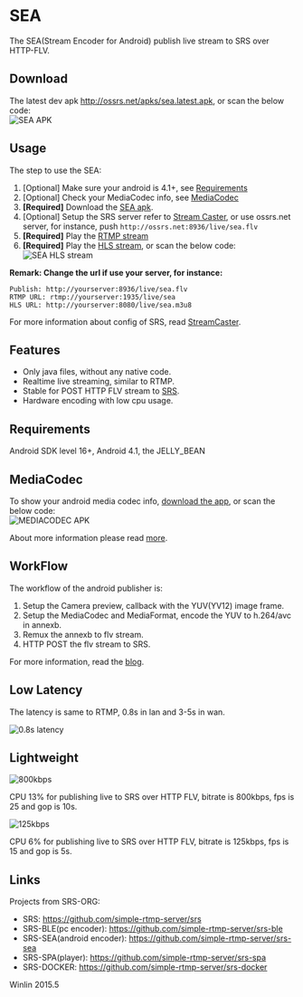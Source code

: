 # SEA
The SEA(Stream Encoder for Android) publish live stream to SRS over HTTP-FLV.

## Download

The latest dev apk http://ossrs.net/apks/sea.latest.apk, or scan the below code:<br/>
![SEA APK](https://github.com/simple-rtmp-server/srs-sea/wiki/images/ap.sea.png?v=0)

## Usage

The step to use the SEA:

1. [Optional] Make sure your android is 4.1+, see [Requirements](https://github.com/simple-rtmp-server/srs-sea#requirements)
1. [Optional] Check your MediaCodec info, see [MediaCodec](https://github.com/simple-rtmp-server/srs-sea#mediacodec)
1. <b>[Required]</b> Download the [SEA apk](https://github.com/simple-rtmp-server/srs-sea#download).
1. [Optional] Setup the SRS server refer to [Stream Caster](https://github.com/simple-rtmp-server/srs/wiki/v2_CN_Streamer#push-http-flv-to-srs), or use ossrs.net server, for instance, push `http://ossrs.net:8936/live/sea.flv`
1. <b>[Required]</b> Play the [RTMP stream](http://www.ossrs.net/players/srs_player.html?vhost=hls&port=19351&stream=sea&server=ossrs.net&autostart=true)
1. <b>[Required]</b> Play the [HLS stream](http://ossrs.net:8081/live/sea.html), or scan the below code:<br/>
![SEA HLS stream](https://github.com/simple-rtmp-server/srs-sea/wiki/images/ap.sea.jpg?v=0)

<b>Remark: Change the url if use your server, for instance:</b>
```
Publish: http://yourserver:8936/live/sea.flv
RTMP URL: rtmp://yourserver:1935/live/sea
HLS URL: http://yourserver:8080/live/sea.m3u8
```

For more information about config of SRS, read [StreamCaster](https://github.com/simple-rtmp-server/srs/wiki/v2_CN_Streamer#push-http-flv-to-srs).

## Features

* Only java files, without any native code.
* Realtime live streaming, similar to RTMP.
* Stable for POST HTTP FLV stream to [SRS](https://github.com/simple-rtmp-server/srs).
* Hardware encoding with low cpu usage.

## Requirements

Android SDK level 16+, Android 4.1, the JELLY_BEAN

## MediaCodec

To show your android media codec info, [download the app](http://ossrs.net/apks/MediaCodecInfo.apk), or scan the below code:<br/>
![MEDIACODEC APK](https://github.com/simple-rtmp-server/srs-sea/wiki/images/ap.mediacodec.png?v=0)

About more information please read [more](https://coderoid.wordpress.com/2014/08/01/obtaining-android-media-codec-information/).

## WorkFlow

The workflow of the android publisher is:

1. Setup the Camera preview, callback with the YUV(YV12) image frame.
1. Setup the MediaCodec and MediaFormat, encode the YUV to h.264/avc in annexb.
1. Remux the annexb to flv stream.
1. HTTP POST the flv stream to SRS.

For more information, read the [blog](http://blog.csdn.net/win_lin/article/details/45422375).

## Low Latency

The latency is same to RTMP, 0.8s in lan and 3-5s in wan.

![0.8s latency](https://github.com/simple-rtmp-server/srs-sea/wiki/images/ap.delay1.jpg)

## Lightweight

![800kbps](https://github.com/simple-rtmp-server/srs-sea/wiki/images/ap.800kbps.jpg)

CPU 13% for publishing live to SRS over HTTP FLV, bitrate is 800kbps, fps is 25 and gop is 10s.

![125kbps](https://github.com/simple-rtmp-server/srs-sea/wiki/images/ap.125kbps.jpg)

CPU 6% for publishing live to SRS over HTTP FLV, bitrate is 125kbps, fps is 15 and gop is 5s.

## Links

Projects from SRS-ORG:

* SRS: https://github.com/simple-rtmp-server/srs
* SRS-BLE(pc encoder): https://github.com/simple-rtmp-server/srs-ble
* SRS-SEA(android encoder): https://github.com/simple-rtmp-server/srs-sea
* SRS-SPA(player): https://github.com/simple-rtmp-server/srs-spa
* SRS-DOCKER: https://github.com/simple-rtmp-server/srs-docker

Winlin 2015.5
